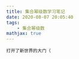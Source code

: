 ```yaml
---
title: 集合幂级数学习笔记
date: 2020-08-07 20:05:40
tags: 
    - 集合幂级数
mathjax: true
---
```


```
打开了新世界的大门（
```